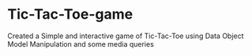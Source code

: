 # Tic-Tac-Toe-game

Created a Simple and interactive game of Tic-Tac-Toe using Data Object Model Manipulation and some media queries
